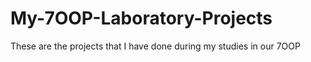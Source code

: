 # My-7OOP-Laboratory-Projects
These are the projects that I have done during my studies in our 7OOP

